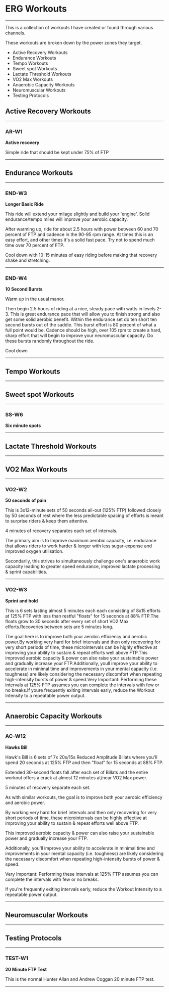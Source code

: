 # ERG Workouts

---

This is a collection of workouts I have created or found through various channels.

These workouts are broken down by the power zones they target.

- Active Recovery Workouts
- Endurance Workouts
- Tempo Workouts
- Sweet spot Workouts
- Lactate Threshold Workouts
- VO2 Max Workouts
- Anaerobic Capacity Workouts
- Neuromuscular Workouts
- Testing Protocols

## Active Recovery Workouts

---

### AR-W1
**Active recovery**

Simple ride that should be kept under 75% of FTP

---

## Endurance Workouts

---

### END-W3
**Longer Basic Ride**

This ride will extend your milage slightly and build your 'engine'. Solid endurance/tempo miles will improve your aerobic capacity.

After warming up, ride for about 2.5 hours with power between 60 and 70 percent of FTP and cadence in the 90-95 rpm range. At times this is an easy effort, and other times it's a solid fast pace. Try not to spend much time over 70 percent of FTP.

Cool down with 10-15 minutes of easy riding before making that recovery shake and stretching.

---

### END-W4
**10 Second Bursts**

Warm up in the usual manor.

Then begin 2.5 hours of riding at a nice, steady pace with watts in levels 2-3. This is great endurance pace that will allow you to finish strong and also get some solid aerobic benefit. Within the endurance set do ten short ten second bursts out of the saddle. This burst effort is 80 percent of what a full point would be. Cadence should be high, over 105 rpm to create a hard, sharp effort that will begin to improve your neuromuscular capacity. Do these bursts randomly throughout the ride.

Cool down

---


## Tempo Workouts

---

## Sweet spot Workouts

---

### SS-W6
**Six minute spots**

---

## Lactate Threshold Workouts

---

## VO2 Max Workouts

---

### VO2-W2
**50 seconds of pain**

This is 3x12-minute sets of 50 seconds all-out (125% FTP) followed closely by 50 seconds of rest where the less predictable spacing of efforts is meant to surprise riders & keep them attentive.

4 minutes of recovery separates each set of intervals.

The primary aim is to Improve maximum aerobic capacity, i.e. endurance that allows riders to work harder & longer with less sugar-expense and improved oxygen utilisation.

Secondarily, this strives to simultaneously challenge one's anaerobic work capacity leading to greater speed endurance, improved lactate processing & sprint capabilities.

---

### VO2-W3
**Sprint and hold**

This is 6 sets lasting almost 5 minutes each each consisting of 8x15 efforts at 125% FTP with less than restful "floats" for 15 seconds at 88% FTP.The floats grow to 30 seconds after every set of short VO2 Max efforts.Recoveries between sets are 5 minutes long.

The goal here is to improve both your aerobic efficiency and aerobic power.By working very hard for brief intervals and then only recovering for very short periods of time, these microintervals can be highly effective at improving your ability to sustain & repeat efforts well above FTP.This improved aerobic capacity & power can also raise your sustainable power and gradually increase your FTP.Additionally, youll improve your ability to accelerate in minimal time and improvements in your mental capacity (i.e. toughness) are likely considering the necessary discomfort when repeating high-intensity bursts of power & speed.Very Important: Performing these intervals at 125% FTP assumes you can complete the intervals with few or no breaks.If youre frequently exiting intervals early, reduce the Workout Intensity to a repeatable power output.

---

## Anaerobic Capacity Workouts

---

### AC-W12

**Hawks Bill**

Hawk's Bill is 6 sets of 7x 20s/15s Reduced Amplitude Billats where you'll spend 20 seconds at 125% FTP and then "float" for 15 seconds at 88% FTP. 

Extended 30-second floats fall after each set of Billats and the entire workout offers a crack at almost 12 minutes at/near VO2 Max power.

5 minutes of recovery separate each set.

As with similar workouts, the goal is to improve both your aerobic efficiency and aerobic power.

By working very hard for brief intervals and then only recovering for very short periods of time, these microintervals can be highly effective at improving your ability to sustain & repeat efforts well above FTP.

This improved aerobic capacity & power can also raise your sustainable power and gradually increase your FTP.

Additionally, you'll improve your ability to accelerate in minimal time and improvements in your mental capacity (i.e. toughness) are likely considering the necessary discomfort when repeating high-intensity bursts of power & speed.

Very Important: Performing these intervals at 125% FTP assumes you can complete the intervals with few or no breaks.

If you're frequently exiting intervals early, reduce the Workout Intensity to a repeatable power output.

---

## Neuromuscular Workouts

---

## Testing Protocols

---

### TEST-W1

**20 Minute FTP Test**

This is the normal Hunter Allan and Andrew Coggan 20 minute FTP test.

---
